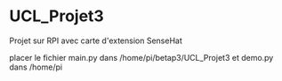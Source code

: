 # UCL_Projet3
Projet sur RPI avec carte d'extension SenseHat

placer le fichier main.py dans /home/pi/betap3/UCL_Projet3
et demo.py dans /home/pi
